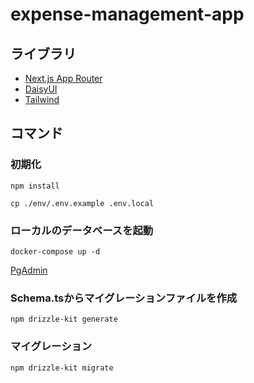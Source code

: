 # expense-management-app

## ライブラリ

- [Next.js App Router](https://nextjs.org/docs/app)
- [DaisyUI](https://daisyui.com/components/button/)
- [Tailwind](https://tailwindcss.com/)

## コマンド

### 初期化

```
npm install
```

```
cp ./env/.env.example .env.local
```

### ローカルのデータベースを起動

```
docker-compose up -d
```

[PgAdmin](http://localhost:8080)

### Schema.tsからマイグレーションファイルを作成

```
npm drizzle-kit generate
```

### マイグレーション

```
npm drizzle-kit migrate
```
